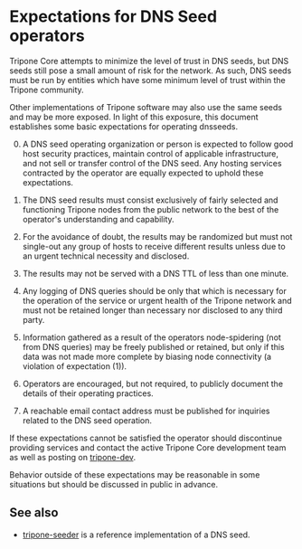 Expectations for DNS Seed operators
====================================

Tripone Core attempts to minimize the level of trust in DNS seeds,
but DNS seeds still pose a small amount of risk for the network.
As such, DNS seeds must be run by entities which have some minimum
level of trust within the Tripone community.

Other implementations of Tripone software may also use the same
seeds and may be more exposed. In light of this exposure, this
document establishes some basic expectations for operating dnsseeds.

0. A DNS seed operating organization or person is expected to follow good
host security practices, maintain control of applicable infrastructure,
and not sell or transfer control of the DNS seed. Any hosting services
contracted by the operator are equally expected to uphold these expectations.

1. The DNS seed results must consist exclusively of fairly selected and
functioning Tripone nodes from the public network to the best of the
operator's understanding and capability.

2. For the avoidance of doubt, the results may be randomized but must not
single-out any group of hosts to receive different results unless due to an
urgent technical necessity and disclosed.

3. The results may not be served with a DNS TTL of less than one minute.

4. Any logging of DNS queries should be only that which is necessary
for the operation of the service or urgent health of the Tripone
network and must not be retained longer than necessary nor disclosed
to any third party.

5. Information gathered as a result of the operators node-spidering
(not from DNS queries) may be freely published or retained, but only
if this data was not made more complete by biasing node connectivity
(a violation of expectation (1)).

6. Operators are encouraged, but not required, to publicly document the
details of their operating practices.

7. A reachable email contact address must be published for inquiries
related to the DNS seed operation.

If these expectations cannot be satisfied the operator should
discontinue providing services and contact the active Tripone
Core development team as well as posting on
[tripone-dev](https://lists.linuxfoundation.org/mailman/listinfo/tripone-dev).

Behavior outside of these expectations may be reasonable in some
situations but should be discussed in public in advance.

See also
----------
- [tripone-seeder](https://github.com/sipa/tripone-seeder) is a reference implementation of a DNS seed.
